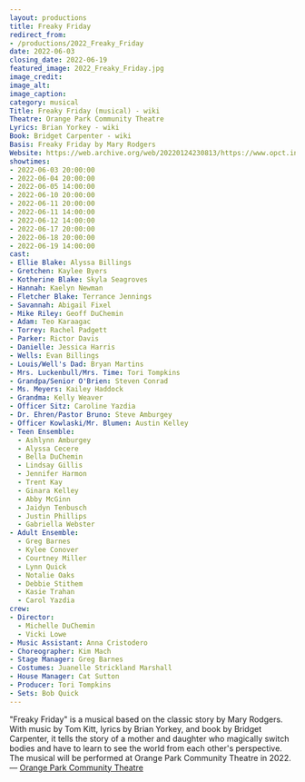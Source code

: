 ```yaml
---
layout: productions
title: Freaky Friday
redirect_from:
- /productions/2022_Freaky_Friday
date: 2022-06-03
closing_date: 2022-06-19
featured_image: 2022_Freaky_Friday.jpg
image_credit:
image_alt:
image_caption:
category: musical
Title: Freaky Friday (musical) - wiki
Theatre: Orange Park Community Theatre
Lyrics: Brian Yorkey - wiki
Book: Bridget Carpenter - wiki
Basis: Freaky Friday by Mary Rodgers
Website: https://web.archive.org/web/20220124230813/https://www.opct.info/52nd-season
showtimes:
- 2022-06-03 20:00:00
- 2022-06-04 20:00:00
- 2022-06-05 14:00:00
- 2022-06-10 20:00:00
- 2022-06-11 20:00:00
- 2022-06-11 14:00:00
- 2022-06-12 14:00:00
- 2022-06-17 20:00:00
- 2022-06-18 20:00:00
- 2022-06-19 14:00:00
cast:
- Ellie Blake: Alyssa Billings
- Gretchen: Kaylee Byers
- Kotherine Blake: Skyla Seagroves
- Hannah: Kaelyn Newman
- Fletcher Blake: Terrance Jennings
- Savannah: Abigail Fixel
- Mike Riley: Geoff DuChemin
- Adam: Teo Karaagac
- Torrey: Rachel Padgett
- Parker: Rictor Davis
- Danielle: Jessica Harris
- Wells: Evan Billings
- Louis/Well's Dad: Bryan Martins
- Mrs. Luckenbull/Mrs. Time: Tori Tompkins
- Grandpa/Senior O'Brien: Steven Conrad
- Ms. Meyers: Kailey Haddock
- Grandma: Kelly Weaver
- Officer Sitz: Caroline Yazdia
- Dr. Ehren/Pastor Bruno: Steve Amburgey
- Officer Kowlaski/Mr. Blumen: Austin Kelley
- Teen Ensemble:
  - Ashlynn Amburgey
  - Alyssa Cecere
  - Bella DuChemin
  - Lindsay Gillis
  - Jennifer Harmon
  - Trent Kay
  - Ginara Kelley
  - Abby McGinn
  - Jaidyn Tenbusch
  - Justin Phillips
  - Gabriella Webster
- Adult Ensemble:
  - Greg Barnes
  - Kylee Conover
  - Courtney Miller
  - Lynn Quick
  - Notalie Oaks
  - Debbie Stithem
  - Kasie Trahan
  - Carol Yazdia
crew:
- Director:
  - Michelle DuChemin
  - Vicki Lowe
- Music Assistant: Anna Cristodero
- Choreographer: Kim Mach
- Stage Manager: Greg Barnes
- Costumes: Juanelle Strickland Marshall
- House Manager: Cat Sutton
- Producer: Tori Tompkins
- Sets: Bob Quick
---
```

"Freaky Friday" is a musical based on the classic story by Mary Rodgers. With music by Tom Kitt, lyrics by Brian Yorkey, and book by Bridget Carpenter, it tells the story of a mother and daughter who magically switch bodies and have to learn to see the world from each other's perspective. The musical will be performed at Orange Park Community Theatre in 2022. — [Orange Park Community Theatre](https://www.opct.info/52nd-season)
